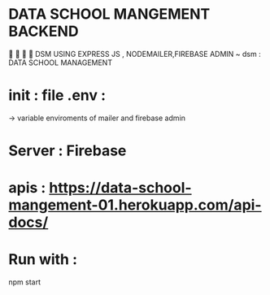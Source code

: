 # DATA SCHOOL MANGEMENT BACKEND

📧 📧 📧 📧
DSM USING EXPRESS JS , NODEMAILER,FIREBASE ADMIN
~ dsm : DATA SCHOOL MANAGEMENT

# init : file .env :
-> variable enviroments of mailer and firebase admin

# Server : Firebase 
# apis : https://data-school-mangement-01.herokuapp.com/api-docs/
# Run with :
  npm start
